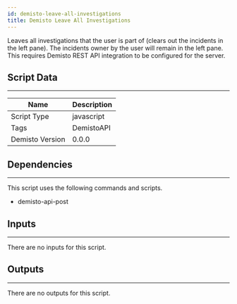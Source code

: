 ```yaml
---
id: demisto-leave-all-investigations
title: Demisto Leave All Investigations
---
```


Leaves all investigations that the user is part of (clears out the incidents in the left pane). The incidents owner by the user will remain in the left pane. This requires Demisto REST API integration to be configured for the server.
## Script Data
---

| **Name** | **Description** |
| --- | --- |
| Script Type | javascript |
| Tags | DemistoAPI |
| Demisto Version | 0.0.0 |

## Dependencies
---
This script uses the following commands and scripts.
* demisto-api-post

## Inputs
---
There are no inputs for this script.

## Outputs
---
There are no outputs for this script.
